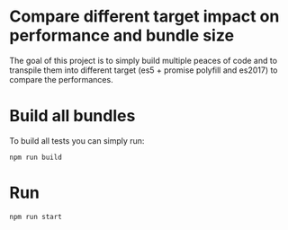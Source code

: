 # Compare different target impact on performance and bundle size

The goal of this project is to simply build multiple peaces of code and to transpile them into different target (es5 + promise polyfill and es2017) to compare the performances.

# Build all bundles

To build all tests you can simply run:

```shell
npm run build
```

# Run

```shell
npm run start
```